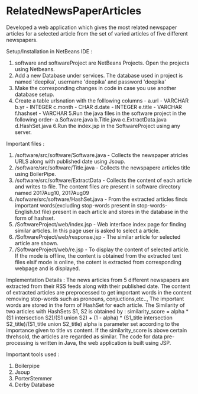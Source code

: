 # RelatedNewsPaperArticles

Developed a web application which gives the most related newspaper articles for a selected article from the set of varied articles of five different newspapers.


Setup/Installation in NetBeans IDE :
1. software and softwareProject are NetBeans Projects. Open the projects using Netbeans.
2. Add a new Database under services. The database used in project is named 'deepika', username 'deepika' and password 'deepika'
3. Make the corresponding changes in code in case you use another database setup.
4. Create a table urlsnation with the folllowing columns -
a.url - VARCHAR
b.yr - INTEGER
c.month - CHAR
d.date - INTEGER
e.title - VARCHAR
f.hashset - VARCHAR
5.Run the java files in the software project in the following order-
a.Software.java
b.Title.java
c.ExtractData.java
d.HashSet.java
6.Run the index.jsp in the SoftwareProject using any server.

Important files :
1. /software/src/software/Software.java - Collects the newspaper atricles URLS along with published date using Jsoup.
2. /software/src/software/Title.java - Collects the newspapere articles title using BoilerPipe.
3. /software/src/software/ExtractData - Collects the content of each article and writes to file. The content files are present in software directory named 2017Aug10, 2017Aug09
4. /sofware/src/software/HashSet.java - From the extracted articles finds important words(excluding stop-words present in stop-words-English.txt file) present in each article and stores in the database in the form of hashset.
5. /SoftwareProject/web/index.jsp - Web interface index page for finding similar articles. In this page user is asked to select a article.
6. /SoftwareProject/web/response.jsp - The similar article for selected article are shown.
7. /SoftwareProject/web/re.jsp - To display the content of selected article. If the mode is offline, the content is obtained from the extracted text files elsif mode is online, the cotent is extracted from corresponding webpage and is displayed.

Implementation Details :
The news articles from 5 different newspapers are extracted from their RSS feeds along with their published date.
The content of extracted articles are preprocessed to get important words in the content removing stop-words such as pronouns, conjuctions,etc..,
The important words are stored in the form of HashSet for each article.
The Similarity of two articles with HashSets S1, S2 is obtained by :
similarity_score = alpha * (S1 intersection S2)/(S1 union S2) + (1 - alpha) * (S1_title intersection S2_title)/(S1_title union S2_title)
alpha is parameter set according to the importance given to title vs content.
If the similarity_score is above certain threhsold, the articles are regarded as similar.
The code for data pre-processing is written in Java, the web application is built using JSP.

Important tools used :
1. Boilerpipe
2. Jsoup
3. PorterStemmer
4. Derby Database
